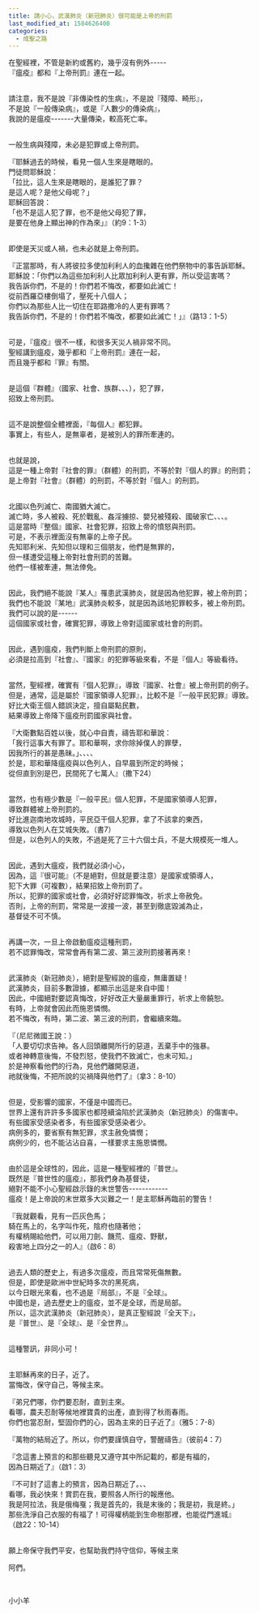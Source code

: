 ```yaml
---
title: 請小心，武漢肺炎（新冠肺炎）很可能是上帝的刑罰
last_modified_at: 1584626400
categories:
  - 成聖之路
---
```


<p>在聖經裡，不管是新約或舊約，幾乎沒有例外-----<br>
『瘟疫』都和『上帝刑罰』連在一起。</p>

<p><br>
請注意，我不是說『非傳染性的生病』，不是說『殘障、畸形』，<br>
不是說『一般傳染病』，或是『人數少的傳染病』，<br>
我說的是瘟疫-------大量傳染，較高死亡率。</p>

<p><br>
一般生病與殘障，未必是犯罪或上帝刑罰。</p>

<p>『耶穌過去的時候，看見一個人生來是瞎眼的。<br>
門徒問耶穌說：<br>
「拉比，這人生來是瞎眼的，是誰犯了罪？<br>
是這人呢？是他父母呢？」<br>
耶穌回答說：<br>
「也不是這人犯了罪，也不是他父母犯了罪，<br>
是要在他身上顯出神的作為來」』（約9：1-3）</p>

<p><br>
即使是天災或人禍，也未必就是上帝刑罰。</p>

<p>『正當那時，有人將彼拉多使加利利人的血攙雜在他們祭物中的事告訴耶穌。<br>
耶穌說：「你們以為這些加利利人比眾加利利人更有罪，所以受這害嗎？<br>
我告訴你們，不是的！你們若不悔改，都要如此滅亡！<br>
從前西羅亞樓倒塌了，壓死十八個人；<br>
你們以為那些人比一切住在耶路撒冷的人更有罪嗎？<br>
我告訴你們，不是的！你們若不悔改，都要如此滅亡！」』（路13：1-5）</p>

<p><br>
可是，『瘟疫』很不一樣，和很多天災人禍非常不同。<br>
聖經講到瘟疫，幾乎都和『上帝刑罰』連在一起，<br>
而且幾乎都和『罪』有關。</p>

<p><br>
是這個『群體』（國家、社會、族群、、、），犯了罪，<br>
招致上帝刑罰。</p>

<p><br>
這不是說整個全體裡面，『每個人』都犯罪。<br>
事實上，有些人，是無辜者，是被別人的罪所牽連的。</p>

<p><br>
也就是說，<br>
這是一種上帝對『社會的罪』（群體）的刑罰，不等於對『個人的罪』的刑罰；<br>
是上帝對『社會』（群體）的刑罰，不等於對『個人』的刑罰。</p>

<p><br>
北國以色列滅亡、南國猶大滅亡。<br>
滅亡時，多人被殺、死於戰亂、姦淫擄掠、嬰兒被殘殺、國破家亡、、、。<br>
這是當時『整個』國家、社會犯罪，招致上帝的憤怒與刑罰。<br>
可是，不表示裡面沒有無辜的上帝子民。<br>
先知耶利米、先知但以理和三個朋友，他們是無罪的，<br>
但一樣遭受這種上帝對社會刑罰的苦難。<br>
他們一樣被牽連，無法倖免。</p>

<p><br>
因此，我們絕不能說『某人』罹患武漢肺炎，就是因為他犯罪，被上帝刑罰；<br>
我們也不能說『某地』武漢肺炎較多，就是因為該地犯罪較多，被上帝刑罰。<br>
我們可以說的是------<br>
這個國家或社會，確實犯罪，導致上帝對這國家或社會的刑罰。</p>

<p><br>
因此，遇到瘟疫，我們判斷上帝刑罰的原則，<br>
必須是拉高到『社會』、『國家』的犯罪等級來看，不是『個人』等級看待。</p>

<p><br>
當然，聖經裡，確實有『個人犯罪』，導致『國家、社會』被上帝刑罰的例子。<br>
但是，通常，這是屬於『國家領導人犯罪』，比較不是『一般平民犯罪』導致。<br>
好比大衛王個人錯誤決定，擅自屬點民數，<br>
結果導致上帝降下瘟疫刑罰國家與社會。</p>

<p>『大衛數點百姓以後，就心中自責，禱告耶和華說：<br>
「我行這事大有罪了。耶和華啊，求你除掉僕人的罪孽，<br>
因我所行的甚是愚昧。」、、、、<br>
於是，耶和華降瘟疫與以色列人，自早晨到所定的時候；<br>
從但直到別是巴，民間死了七萬人』（撒下24）</p>

<p><br>
當然，也有極少數是『一般平民』個人犯罪，不是國家領導人犯罪，<br>
導致群體被上帝刑罰的。<br>
好比進迦南地攻城時，平民亞干個人犯罪，拿了不該拿的東西，<br>
導致以色列人在艾城失敗。（書7）<br>
但是，以色列人的失敗，不過是死了三十六個士兵，不是大規模死一堆人。</p>

<p><br>
因此，遇到大瘟疫，我們就必須小心，<br>
因為，這『很可能』（不是絕對，但就是要注意）是國家或領導人，<br>
犯下大罪（可複數），結果招致上帝刑罰了。<br>
所以，犯罪的國家或社會，必須好好認罪悔改，祈求上帝赦免。<br>
否則，上帝的刑罰，常常是一波接一波，甚至到徹底毀滅為止，<br>
基督徒不可不慎。</p>

<p><br>
再講一次，一旦上帝啟動瘟疫這種刑罰，<br>
若不認罪悔改，常常會再有第二波、第三波刑罰接著再來！</p>

<p><br>
武漢肺炎（新冠肺炎），絕對是聖經說的瘟疫，無庸置疑！<br>
武漢肺炎，目前多數證據，都顯示出這是來自中國！<br>
因此，中國絕對要認真悔改，好好改正大量嚴重罪行，祈求上帝饒恕。<br>
有時，上帝就會因此而施恩憐憫。<br>
若不悔改，有時，第二波、第三波的刑罰，會繼續來臨。</p>

<p>『（尼尼微國王說：）<br>
「人要切切求告神。各人回頭離開所行的惡道，丟棄手中的強暴。<br>
或者神轉意後悔，不發烈怒，使我們不致滅亡，也未可知。」<br>
於是神察看他們的行為，見他們離開惡道，<br>
祂就後悔，不把所說的災禍降與他們了』（拿3：8-10）</p>

<p><br>
但是，受影響的國家，不僅是中國而已。<br>
世界上還有許許多多國家也都陸續淪陷於武漢肺炎（新冠肺炎）的傷害中。<br>
有些國家受感染者多，有些國家受感染者少。<br>
病例多的，要省察有無犯罪，求主赦免憐憫；<br>
病例少的，也不能沾沾自喜，一樣要求主施恩憐憫。</p>

<p><br>
由於這是全球性的，因此，這是一種聖經裡的『普世』。<br>
既然是『普世性的瘟疫』，那我們身為基督徒，<br>
絕對不能不小心聖經啟示錄的末世警告------------<br>
瘟疫！是上帝說的末世眾多大災難之一！是主耶穌再臨前的警告！</p>

<p>『我就觀看，見有一匹灰色馬；<br>
騎在馬上的，名字叫作死，陰府也隨著他；<br>
有權柄賜給他們，可以用刀劍、饑荒、瘟疫、野獸，<br>
殺害地上四分之一的人』（啟6：8）</p>

<p><br>
過去人類的歷史上，有過多次瘟疫，而且常常死傷無數。<br>
但是，即使是歐洲中世紀時多次的黑死病，<br>
以今日眼光來看，也不過是『局部』，不是『全球』。<br>
中國也是，過去歷史上的瘟疫，並不是全球，而是局部。<br>
所以，這次武漢肺炎（新冠肺炎），是真正聖經說『全天下』，<br>
是『普世』、是『全球』、是『全世界』。</p>

<p><br>
這種警訊，非同小可！</p>

<p><br>
主耶穌再來的日子，近了。<br>
當悔改，保守自己，等候主來。</p>

<p>『弟兄們哪，你們要忍耐，直到主來。<br>
看哪，農夫忍耐等候地裡寶貴的出產，直到得了秋雨春雨。<br>
你們也當忍耐，堅固你們的心，因為主來的日子近了』（雅5：7-8）</p>

<p>『萬物的結局近了。所以，你們要謹慎自守，警醒禱告』（彼前4：7）</p>

<p>『念這書上預言的和那些聽見又遵守其中所記載的，都是有福的，<br>
因為日期近了』（啟1：3）</p>

<p>『不可封了這書上的預言，因為日期近了。、、<br>
看哪，我必快來！賞罰在我，要照各人所行的報應他。<br>
我是阿拉法，我是俄梅戛；我是首先的，我是末後的；我是初，我是終。」<br>
那些洗淨自己衣服的有福了！可得權柄能到生命樹那裡，也能從門進城』<br>
（啟22：10-14）</p>

<p><br>
願上帝保守我們平安，也幫助我們持守信仰，等候主來</p>

<p>阿們。</p>

<p>&nbsp;</p>

<p>小小羊</p>


